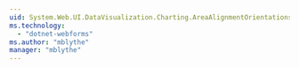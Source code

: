 ```yaml
---
uid: System.Web.UI.DataVisualization.Charting.AreaAlignmentOrientations
ms.technology: 
  - "dotnet-webforms"
ms.author: "mblythe"
manager: "mblythe"
---
```

